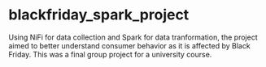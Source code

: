 # blackfriday_spark_project
Using NiFi for data collection and Spark for data tranformation, the project aimed to better understand consumer behavior as it is affected by Black Friday. This was a final group project for a university course. 

